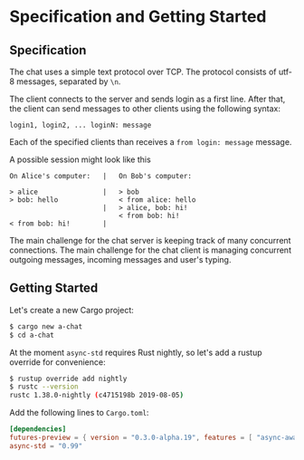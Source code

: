 # Specification and Getting Started

## Specification

The chat uses a simple text protocol over TCP.
The protocol consists of utf-8 messages, separated by `\n`.

The client connects to the server and sends login as a first line.
After that, the client can send messages to other clients using the following syntax:

```text
login1, login2, ... loginN: message
```

Each of the specified clients than receives a `from login: message` message.

A possible session might look like this

```text
On Alice's computer:   |   On Bob's computer:

> alice                |   > bob
> bob: hello               < from alice: hello
                       |   > alice, bob: hi!
                           < from bob: hi!
< from bob: hi!        |
```

The main challenge for the chat server is keeping track of many concurrent connections.
The main challenge for the chat client is managing concurrent outgoing messages, incoming messages and user's typing.

## Getting Started

Let's create a new Cargo project:

```bash
$ cargo new a-chat
$ cd a-chat
```

At the moment `async-std` requires Rust nightly, so let's add a rustup override for convenience:

```bash
$ rustup override add nightly
$ rustc --version
rustc 1.38.0-nightly (c4715198b 2019-08-05)
```

Add the following lines to `Cargo.toml`:

```toml
[dependencies]
futures-preview = { version = "0.3.0-alpha.19", features = [ "async-await" ] }
async-std = "0.99"
```
